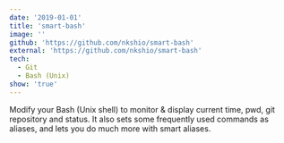 ```yaml
---
date: '2019-01-01'
title: 'smart-bash'
image: ''
github: 'https://github.com/nkshio/smart-bash'
external: 'https://github.com/nkshio/smart-bash'
tech:
  - Git
  - Bash (Unix)
show: 'true'
---
```


Modify your Bash (Unix shell) to monitor & display current time, pwd, git repository and status. It also sets some frequently used commands as aliases, and lets you do much more with smart aliases.
